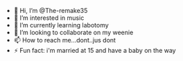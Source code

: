 - 👋 Hi, I’m @The-remake35
- 👀 I’m interested in music
- 🌱 I’m currently learning labotomy
- 💞️ I’m looking to collaborate on my weenie
- 📫 How to reach me...dont..jus dont
- ⚡ Fun fact: i'm married at 15 and have a baby on the way
<!---
The-remake35/The-remake35 is a ✨ special ✨ repository because its `README.md` (this file) appears on your GitHub profile.
You can click the Preview link to take a look at your changes.
--->
